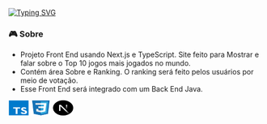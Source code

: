 [![Typing SVG](https://readme-typing-svg.herokuapp.com/?color=d1363a&size=35&center=true&vCenter=true&width=1000&lines=+Top+10+Jogos+Mais+Jogados+No+Mundo)](https://git.io/typing-svg)



### 🎮 Sobre 
+ Projeto Front End usando Next.js e TypeScript. Site feito para Mostrar e falar sobre o Top 10 jogos mais jogados no mundo.
+ Contém área Sobre e Ranking. O ranking será feito pelos usuários por meio de votação.
+ Esse Front End será integrado com um Back End Java.



<div style="display: inline_block">
<img align="center" alt="Gabi-Js" height="30" width="40" src="https://raw.githubusercontent.com/devicons/devicon/master/icons/typescript/typescript-plain.svg">
<img align="center" alt="Gabi-CSS" height="30" width="40" src="https://raw.githubusercontent.com/devicons/devicon/master/icons/css3/css3-original.svg">
<img align="center" alt="Gabi-nextjs" height="30" width="40" src="https://raw.githubusercontent.com/devicons/devicon/master/icons/nextjs/nextjs-original.svg">
</div>
